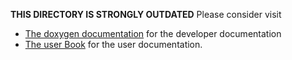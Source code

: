 **THIS DIRECTORY IS STRONGLY OUTDATED**
Please consider visit
- [The doxygen documentation](http://doc.feelpp.org) for the developer documentation
- [The user Book](http://book.feelpp.org) for the user documentation.

